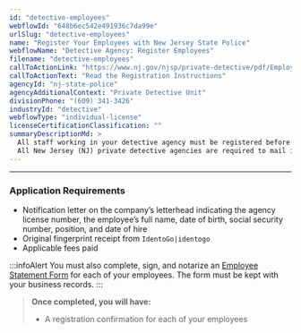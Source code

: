 ```yaml
---
id: "detective-employees"
webflowId: "648b6ec542e491936c7da99e"
urlSlug: "detective-employees"
name: "Register Your Employees with New Jersey State Police"
webflowName: "Detective Agency: Register Employees"
filename: "detective-employees"
callToActionLink: "https://www.nj.gov/njsp/private-detective/pdf/Employee_Registration_Instructions.pdf"
callToActionText: "Read the Registration Instructions"
agencyId: "nj-state-police"
agencyAdditionalContext: "Private Detective Unit"
divisionPhone: "(609) 341-3426"
industryId: "detective"
webflowType: "individual-license"
licenseCertificationClassification: ""
summaryDescriptionMd: >
  All staff working in your detective agency must be registered before they can be scheduled for work.
  All New Jersey (NJ) private detective agencies are required to mail in employee registrations to the NJ State Police Private Detective Unit within 48 hours of fingerprinting new employees.
---
```


---

### Application Requirements

- Notification letter on the company’s letterhead indicating the agency license number, the employee’s full name, date of birth, social security number, position, and date of hire
- Original fingerprint receipt from `IdentoGo|identogo`
- Applicable fees paid

:::infoAlert
You must also complete, sign, and notarize an [Employee Statement Form](https://www.nj.gov/njsp/private-detective/pdf/pd-agency-statement.pdf) for each of your employees. The form must be kept with your business records.
:::

> **Once completed, you will have:**
>
> - A registration confirmation for each of your employees

